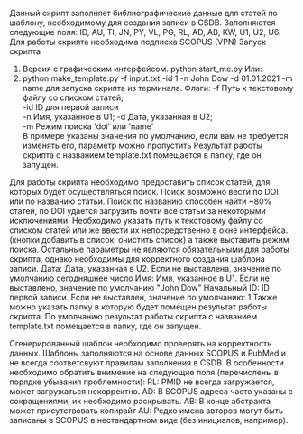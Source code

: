 Данный скрипт заполняет библиографические данные для статей по шаблону, необходимому для создания записи в CSDB.
Заполняются следующие поля: ID, AU, TI, JN, PY, VL, PG, RL, AD, AB, KW, U1, U2, U6.
Для работы скрипта необходима подписка SCOPUS (VPN)
Запуск скрипта
1. Версия с графическим интерфейсом.
	python start_me.py 
Или:
2. python make_template.py -f input.txt -id 1 -n John Dow -d 01.01.2021 -m name
	для запуска скрипта из терминала. Флаги:
	-f Путь к текстовому файлу со списком статей;	
	-id ID для первой записи	
	-n Имя, указанное в U1;	
	-d Дата, указанная в U2;	
	-m Режим поиска 'doi' или 'name'	
	В примере указаны значения по умолчанию, если вам не требуется изменять его, параметр можно пропустить
Результат работы скрипта с названием template.txt помещается в папку, где он запущен.


Для работы скрипта необходимо предоставить список статей, для которых будет осуществляться поиск. Поиск возможно вести по DOI или по названию статьи. Поиск по названию способен найти ~80% статей, по DOI удается загрузить почти все статьи за некоторыми исключениями. Необходимо указать путь к текстовому файлу со списком статей или же ввести их непосредственно в окне интерфейса. (кнопки добавить в список, очистить список) а также выставить режим поиска. Остальные параметры не являются обязательными для работы скрипта, однако необходимы для корректного создания шаблона записи. 
Дата: Дата, указанная в U2. Если не выставлена, значение по умолчанию сегодняшнее число
Имя: Имя, указанное в U1. Если не выставлено, значение по умолчанию "John Dow"
Начальный ID: ID первой записи. Если не выставлен, значение по умолчанию: 1
Также можно указать папку в которую будет помещен результат работы скрипта. По умолчанию результат работы скрипта с названием template.txt помещается в папку, где он запущен.


Сгенерированный шаблон необходимо проверять на корректность данных. Шаблоны заполняются на основе данных SCOPUS и PubMed и не всегда соответсвуют правилам заполнения в CSDB.
 В особенности необходимо обратить внимение на следующие поля (перечислены в порядке убывания проблемности):
 RL: PMID не всегда загружается, может загружаться некорректно. 
 AD: В SCOPUS адреса часто указаны с сокращениями, их необходимо раскрывать.
 AB: В конце абстракта может присутствовать копирайт
 AU: Редко имена авторов могут быть записаны в SCOPUS в нестандартном виде (без инициалов, например). 
